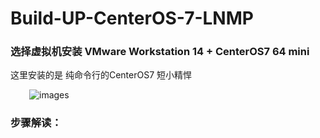 # Build-UP-CenterOS-7-LNMP

### 选择虚拟机安装 VMware Workstation 14 + CenterOS7 64 mini
这里安装的是 纯命令行的CenterOS7 短小精悍
<p align='left' style="margin-left:30px";>
<img src='../../images/20190213113659.jpg' title='images' style='max-width:600px'></img>
</p>

### 步骤解读：


